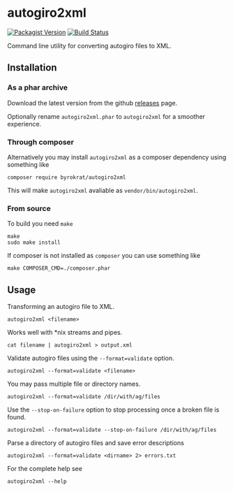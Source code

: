 # autogiro2xml

[![Packagist Version](https://img.shields.io/packagist/v/byrokrat/autogiro2xml.svg?style=flat-square)](https://packagist.org/packages/byrokrat/autogiro2xml)
[![Build Status](https://img.shields.io/travis/byrokrat/autogiro2xml/master.svg?style=flat-square)](https://travis-ci.org/byrokrat/autogiro2xml)

Command line utility for converting autogiro files to XML.

## Installation

### As a phar archive

Download the latest version from the github
[releases](https://github.com/byrokrat/autogiro2xml/releases) page.

Optionally rename `autogiro2xml.phar` to `autogiro2xml` for a smoother experience.

### Through composer

Alternatively you may install `autogiro2xml` as a composer dependency using
something like

```shell
composer require byrokrat/autogiro2xml
```

This will make `autogiro2xml` avaliable as `vendor/bin/autogiro2xml`.

### From source

To build you need `make`

```shell
make
sudo make install
```

If composer is not installed as `composer` you can use something like

```shell
make COMPOSER_CMD=./composer.phar
```

## Usage

Transforming an autogiro file to XML.

```shell
autogiro2xml <filename>
```

Works well with \*nix streams and pipes.

```shell
cat filename | autogiro2xml > output.xml
```

Validate autogiro files using the `--format=validate` option.

```shell
autogiro2xml --format=validate <filename>
```

You may pass multiple file or directory names.

```shell
autogiro2xml --format=validate /dir/with/ag/files
```

Use the `--stop-on-failure` option to stop processing once a broken file is found.

```shell
autogiro2xml --format=validate --stop-on-failure /dir/with/ag/files
```

Parse a directory of autogiro files and save error descriptions

```shell
autogiro2xml --format=validate <dirname> 2> errors.txt
```

For the complete help see

```shell
autogiro2xml --help
```
